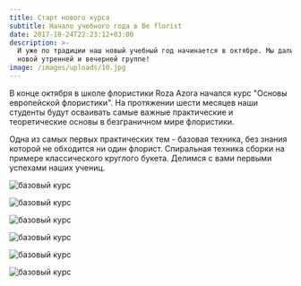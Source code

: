 ```yaml
---
title: Старт нового курса
subtitle: Начало учебного года в Be florist
date: 2017-10-24T22:23:12+03:00
description: >-
  И уже по традиции наш новый учебный год начинается в октябре. Мы дали старт
  новой утренней и вечерней группе!
image: /images/uploads/10.jpg
---
```

В конце октября в школе флористики Roza Azora начался курс "Основы европейской флористики". На протяжении шести месяцев наши студенты будут осваивать самые важные практические и теоретические основы в безграничном мире флористики.

Одна из самых первых практических тем - базовая техника, без знания которой не обходится ни один флорист. Спиральная техника сборки на примере классического круглого букета. Делимся с вами первыми успехами наших учениц.

![базовый курс](/images/uploads/23632687_1751668131519340_90852536561518482_o.jpg)

![базовый курс](/images/uploads/23593351_1751668278185992_8927784210764516343_o.jpg)

![базовый курс](/images/uploads/23561851_1751667561519397_211263674645706880_n.jpg)

![базовый курс](/images/uploads/23551035_1751668028186017_6441993354911702070_o.jpg)

![базовый курс](/images/uploads/23550109_1751667781519375_6610341286383418516_o.jpg)

![базовый курс](/images/uploads/23517916_1751668681519285_573937082589757428_n.jpg)


